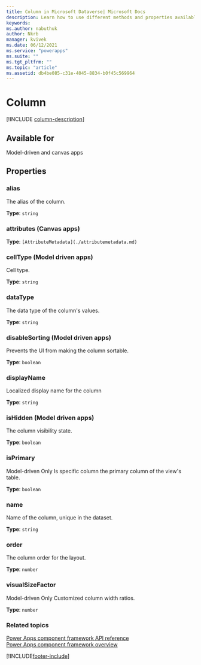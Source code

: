 ```yaml
---
title: Column in Microsoft Dataverse| Microsoft Docs
description: Learn how to use different methods and properties available for column in Power Apps component framework.
keywords:
ms.author: nabuthuk
author: Nkrb
manager: kvivek
ms.date: 06/12/2021
ms.service: "powerapps"
ms.suite: ""
ms.tgt_pltfrm: ""
ms.topic: "article"
ms.assetid: db4be085-c31e-4045-8834-b0f45c569964
---
```


# Column

[!INCLUDE [column-description](includes/column-description.md)]

## Available for

Model-driven and canvas apps

## Properties

### alias

The alias of the column.

**Type**: `string`

### attributes (Canvas apps)

**Type**: `[AttributeMetadata](./attributemetadata.md)`

### cellType (Model driven apps)

Cell type.

**Type**: `string`

### dataType

The data type of the column's values.

**Type**: `string`

### disableSorting (Model driven apps)

Prevents the UI from making the column sortable.

**Type**: `boolean`<br />

### displayName

Localized display name for the column

**Type**: `string`

### isHidden (Model driven apps)

The column visibility state.

**Type**: `boolean`<br />

### isPrimary

Model-driven Only
Is specific column the primary column of the view's table.

**Type**: `boolean`<br />

### name

Name of the column, unique in the dataset.

**Type**: `string`

### order

The column order for the layout.

**Type**: `number`

### visualSizeFactor

Model-driven Only
Customized column width ratios.

**Type**: `number`

### Related topics

[Power Apps component framework API reference](../reference/index.md)<br/>
[Power Apps component framework overview](../overview.md)

[!INCLUDE[footer-include](../../../includes/footer-banner.md)]
